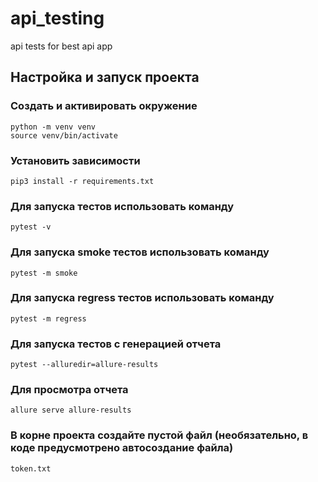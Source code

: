 # api_testing
api tests for best api app
## Настройка и запуск проекта
### Создать и активировать окружение 
```shell
python -m venv venv 
source venv/bin/activate
```
### Установить зависимости
```shell
pip3 install -r requirements.txt
```
### Для запуска тестов использовать команду 
```shell
pytest -v
```
### Для запуска smoke тестов использовать команду 
```shell
pytest -m smoke
```
### Для запуска regress тестов использовать команду 
```shell
pytest -m regress
```
### Для запуска тестов с генерацией отчета 
```shell
pytest --alluredir=allure-results
```
### Для просмотра отчета 
```shell
allure serve allure-results
```
### В корне проекта создайте пустой файл (необязательно, в коде предусмотрено автосоздание файла)
```
token.txt
```
